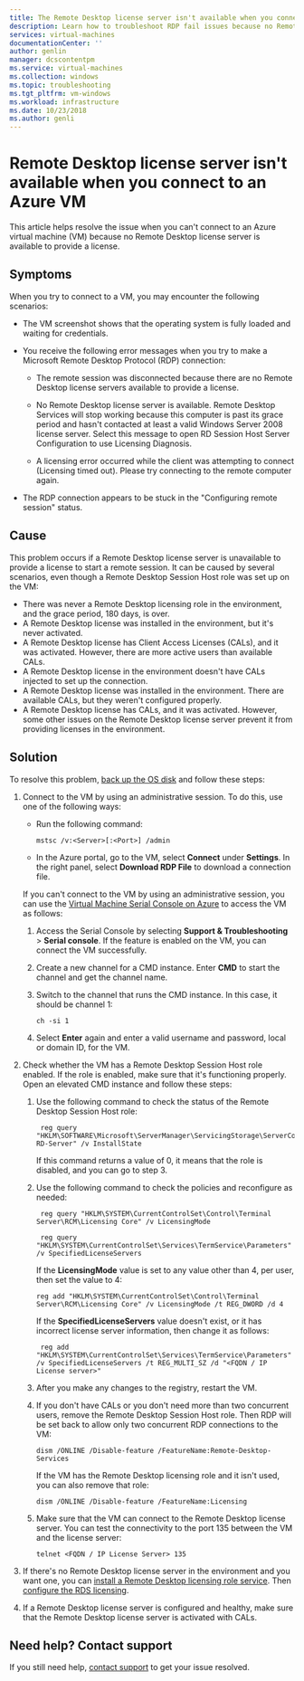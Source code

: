 ```yaml
---
title: The Remote Desktop license server isn't available when you connect to an Azure VM | Microsoft Docs
description: Learn how to troubleshoot RDP fail issues because no Remote Desktop license server is available | Microsoft Docs
services: virtual-machines
documentationCenter: ''
author: genlin
manager: dcscontentpm
ms.service: virtual-machines
ms.collection: windows
ms.topic: troubleshooting
ms.tgt_pltfrm: vm-windows
ms.workload: infrastructure
ms.date: 10/23/2018
ms.author: genli
---
```


# Remote Desktop license server isn't available when you connect to an Azure VM

This article helps resolve the issue when you can't connect to an Azure virtual machine (VM) because no Remote Desktop license server is available to provide a license.

## Symptoms

When you try to connect to a VM, you may encounter the following scenarios:

- The VM screenshot shows that the operating system is fully loaded and waiting for credentials.
- You receive the following error messages when you try to make a Microsoft Remote Desktop Protocol (RDP) connection:

  - The remote session was disconnected because there are no Remote Desktop license servers available to provide a license.

  - No Remote Desktop license server is available. Remote Desktop Services will stop working because this computer is past its grace period and hasn't contacted at least a valid Windows Server 2008 license server. Select this message to open RD Session Host Server Configuration to use Licensing Diagnosis.

  - A licensing error occurred while the client was attempting to connect (Licensing timed out). Please try connecting to the remote computer again.

- The RDP connection appears to be stuck in the "Configuring remote session" status.

## Cause

This problem occurs if a Remote Desktop license server is unavailable to provide a license to start a remote session. It can be caused by several scenarios, even though a Remote Desktop Session Host role was set up on the VM:

- There was never a Remote Desktop licensing role in the environment, and the grace period, 180 days, is over.
- A Remote Desktop license was installed in the environment, but it's never activated.
- A Remote Desktop license has Client Access Licenses (CALs), and it was activated. However, there are more active users than available CALs.
- A Remote Desktop license in the environment doesn't have CALs injected to set up the connection.
- A Remote Desktop license was installed in the environment. There are available CALs, but they weren't configured properly.
- A Remote Desktop license has CALs, and it was activated. However, some other issues on the Remote Desktop license server prevent it from providing licenses in the environment.

## Solution

To resolve this problem, [back up the OS disk](/azure/virtual-machines/windows/snapshot-copy-managed-disk) and follow these steps:

1. Connect to the VM by using an administrative session. To do this, use one of the following ways:

    - Run the following command:

      ```
      mstsc /v:<Server>[:<Port>] /admin
      ```
    - In the Azure portal, go to the VM, select **Connect** under **Settings**. In the right panel, select **Download RDP File** to download a connection file.

    If you can't connect to the VM by using an administrative session, you can use the [Virtual Machine Serial Console on Azure](serial-console-windows.md) to access the VM as follows:

    1. Access the Serial Console by selecting **Support & Troubleshooting** > **Serial console**. If the feature is enabled on the VM, you can connect the VM successfully.

    2. Create a new channel for a CMD instance. Enter **CMD** to start the channel and get the channel name.

    3. Switch to the channel that runs the CMD instance. In this case, it should be channel 1:

       ```
       ch -si 1
       ```

    4. Select **Enter** again and enter a valid username and password, local or domain ID, for the VM.

2. Check whether the VM has a Remote Desktop Session Host role enabled. If the role is enabled, make sure that it's functioning properly. Open an elevated CMD instance and follow these steps:

    1. Use the following command to check the status of the Remote Desktop Session Host role:

       ```
        reg query "HKLM\SOFTWARE\Microsoft\ServerManager\ServicingStorage\ServerComponentCache\RDS-RD-Server" /v InstallState
        ```

        If this command returns a value of 0, it means that the role is disabled, and you can go to step 3.

    2. Use the following command to check the policies and reconfigure as needed:

       ```
        reg query "HKLM\SYSTEM\CurrentControlSet\Control\Terminal Server\RCM\Licensing Core" /v LicensingMode

        reg query "HKLM\SYSTEM\CurrentControlSet\Services\TermService\Parameters" /v SpecifiedLicenseServers
       ```

        If the **LicensingMode** value is set to any value other than 4, per user, then set the value to 4:

         ```
        reg add "HKLM\SYSTEM\CurrentControlSet\Control\Terminal Server\RCM\Licensing Core" /v LicensingMode /t REG_DWORD /d 4
        ```

       If the **SpecifiedLicenseServers** value doesn't exist, or it has incorrect license server information, then change it as follows:

       ```
        reg add "HKLM\SYSTEM\CurrentControlSet\Services\TermService\Parameters" /v SpecifiedLicenseServers /t REG_MULTI_SZ /d "<FQDN / IP License server>"
       ```

    3. After you make any changes to the registry, restart the VM.

    4. If you don't have CALs or you don't need more than two concurrent users, remove the Remote Desktop Session Host role. Then RDP will be set back to allow only two concurrent RDP connections to the VM:

        ```
        dism /ONLINE /Disable-feature /FeatureName:Remote-Desktop-Services
        ```

        If the VM has the Remote Desktop licensing role and it isn't used, you can also remove that role:

        ```
        dism /ONLINE /Disable-feature /FeatureName:Licensing
        ```

    5. Make sure that the VM can connect to the Remote Desktop license server. You can test the connectivity to the port 135 between the VM and the license server: 

       ```
       telnet <FQDN / IP License Server> 135
       ```

3. If there's no Remote Desktop license server in the environment and you want one, you can [install a Remote Desktop licensing role service](/previous-versions/windows/it-pro/windows-server-2008-r2-and-2008/cc731765(v=ws.11)). Then [configure the RDS licensing](https://techcommunity.microsoft.com/t5/Ask-The-Performance-Team/RD-Licensing-Configuration-on-Windows-Server-2012/ba-p/375383).

4. If a Remote Desktop license server is configured and healthy, make sure that the Remote Desktop license server is activated with CALs.

## Need help? Contact support

If you still need help, [contact support](https://portal.azure.com/?#blade/Microsoft_Azure_Support/HelpAndSupportBlade) to get your issue resolved.

